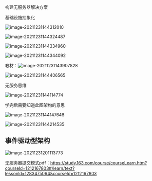 构建无服务器解决方案



基础设施抽象化

![image-20211231144312010](_assets/构建无服务器解决方案/image-20211231144312010.png)

![image-20211231144324487](_assets/构建无服务器解决方案/image-20211231144324487.png)

![image-20211231144334960](_assets/构建无服务器解决方案/image-20211231144334960.png)

![image-20211231144344092](_assets/构建无服务器解决方案/image-20211231144344092.png)



教材：![image-20211231143907828](_assets/构建无服务器解决方案/image-20211231143907828.png)



![image-20211231144406565](_assets/构建无服务器解决方案/image-20211231144406565.png)





无服务思维

![image-20211231144114774](_assets/构建无服务器解决方案/image-20211231144114774.png)



学完后需要知道此图架构的意思

![image-20211231144147648](_assets/构建无服务器解决方案/image-20211231144147648.png)



![image-20211231144214535](_assets/构建无服务器解决方案/image-20211231144214535.png)





## 事件驱动型架构



![image-20211231201113773](_assets/构建无服务器解决方案/image-20211231201113773.png)

无服务器提交模式pdf：https://study.163.com/course/courseLearn.htm?courseId=1212167803#/learn/text?lessonId=1283475064&courseId=1212167803



